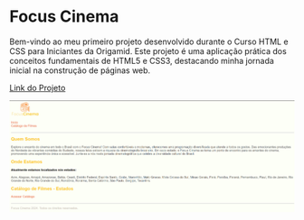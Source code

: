 # Focus Cinema

Bem-vindo ao meu primeiro projeto desenvolvido durante o Curso HTML e CSS para Iniciantes da Origamid. Este projeto é uma aplicação prática dos conceitos fundamentais de HTML5 e CSS3, destacando minha jornada inicial na construção de páginas web.

<a href="https://focus-cinema.vercel.app/">Link do Projeto</a>

<img src="focusCinema.png" alt="Imagem do Projeto">

